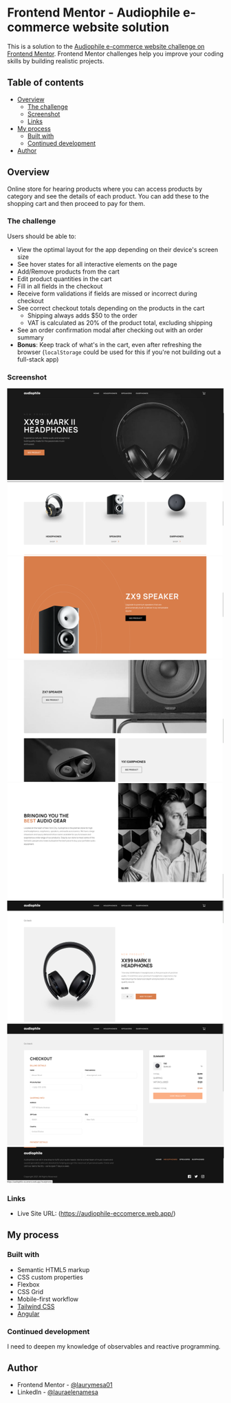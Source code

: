 # Frontend Mentor - Audiophile e-commerce website solution

This is a solution to the [Audiophile e-commerce website challenge on Frontend Mentor](https://www.frontendmentor.io/challenges/audiophile-ecommerce-website-C8cuSd_wx). Frontend Mentor challenges help you improve your coding skills by building realistic projects. 

## Table of contents

- [Overview](#overview)
  - [The challenge](#the-challenge)
  - [Screenshot](#screenshot)
  - [Links](#links)
- [My process](#my-process)
  - [Built with](#built-with)
  - [Continued development](#continued-development)
- [Author](#author)

## Overview

Online store for hearing products where you can access products by category and see the details of each product. You can add these to the shopping cart and then proceed to pay for them.

### The challenge

Users should be able to:

- View the optimal layout for the app depending on their device's screen size
- See hover states for all interactive elements on the page
- Add/Remove products from the cart
- Edit product quantities in the cart
- Fill in all fields in the checkout
- Receive form validations if fields are missed or incorrect during checkout
- See correct checkout totals depending on the products in the cart
  - Shipping always adds $50 to the order
  - VAT is calculated as 20% of the product total, excluding shipping
- See an order confirmation modal after checking out with an order summary
- **Bonus**: Keep track of what's in the cart, even after refreshing the browser (`localStorage` could be used for this if you're not building out a full-stack app)

### Screenshot

![Main page Section 1](./1.png)
![Main page Section 2](./2.png)
![Main page Section 3](./3.png)
![Main page Section 4](./4.png)
![Main page Section 5](./5.png)
![Product detail page](./7.png)
![Checkout product page](./8.png)
![Footer](./6.png)

### Links

- Live Site URL: (https://audiophile-eccomerce.web.app/)

## My process

### Built with

- Semantic HTML5 markup
- CSS custom properties
- Flexbox
- CSS Grid
- Mobile-first workflow
- [Tailwind CSS](https://tailwindcss.com/)
- [Angular](https://angular.dev/)

### Continued development

I need to deepen my knowledge of observables and reactive programming. 

## Author

- Frontend Mentor - [@laurymesa01](https://www.frontendmentor.io/profile/laurymesa01)
- LinkedIn - [@lauraelenamesa](https://www.linkedin.com/in/lauraelenamesa/)

